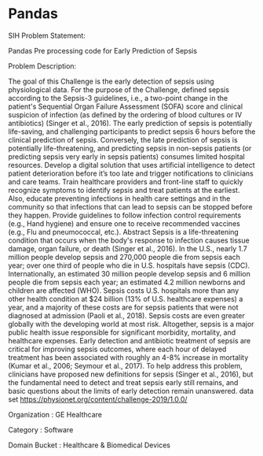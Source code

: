 # Pandas
SIH Problem Statement:

Pandas Pre processing code for Early Prediction of Sepsis

Problem Description:

The goal of this Challenge is the early detection of sepsis using physiological data. For the purpose of the Challenge, defined sepsis according to the Sepsis-3 guidelines, i.e., a two-point change in the patient's Sequential Organ Failure Assessment (SOFA) score and clinical suspicion of infection (as defined by the ordering of blood cultures or IV antibiotics) (Singer et al., 2016). The early prediction of sepsis is potentially life-saving, and challenging participants to predict sepsis 6 hours before the clinical prediction of sepsis. Conversely, the late prediction of sepsis is potentially life-threatening, and predicting sepsis in non-sepsis patients (or predicting sepsis very early in sepsis patients) consumes limited hospital resources. Develop a digital solution that uses artificial intelligence to detect patient deterioration before it’s too late and trigger notifications to clinicians and care teams. Train healthcare providers and front-line staff to quickly recognize symptoms to identify sepsis and treat patients at the earliest. Also, educate preventing infections in health care settings and in the community so that infections that can lead to sepsis can be stopped before they happen. Provide guidelines to follow infection control requirements (e.g., Hand hygiene) and ensure one to receive recommended vaccines (e.g., Flu and pneumococcal, etc.). Abstract Sepsis is a life-threatening condition that occurs when the body's response to infection causes tissue damage, organ failure, or death (Singer et al., 2016). In the U.S., nearly 1.7 million people develop sepsis and 270,000 people die from sepsis each year; over one third of people who die in U.S. hospitals have sepsis (CDC). Internationally, an estimated 30 million people develop sepsis and 6 million people die from sepsis each year; an estimated 4.2 million newborns and children are affected (WHO). Sepsis costs U.S. hospitals more than any other health condition at $24 billion (13% of U.S. healthcare expenses) a year, and a majority of these costs are for sepsis patients that were not diagnosed at admission (Paoli et al., 2018). Sepsis costs are even greater globally with the developing world at most risk. Altogether, sepsis is a major public health issue responsible for significant morbidity, mortality, and healthcare expenses. Early detection and antibiotic treatment of sepsis are critical for improving sepsis outcomes, where each hour of delayed treatment has been associated with roughly an 4-8% increase in mortality (Kumar et al., 2006; Seymour et al., 2017). To help address this problem, clinicians have proposed new definitions for sepsis (Singer et al., 2016), but the fundamental need to detect and treat sepsis early still remains, and basic questions about the limits of early detection remain unanswered. data set https://physionet.org/content/challenge-2019/1.0.0/

Organization : GE Healthcare

Category : Software

Domain Bucket : Healthcare & Biomedical Devices

